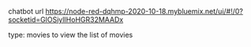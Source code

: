 chatbot url
https://node-red-dqhmp-2020-10-18.mybluemix.net/ui/#!/0?socketid=GlOSiylIHoHGR32MAADx
	
type: movies to view the list of movies


